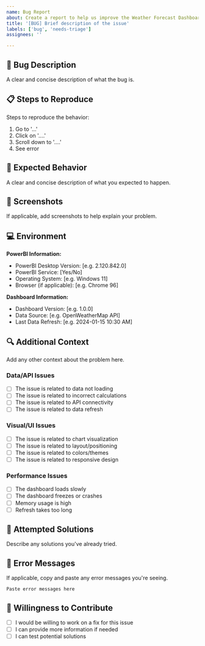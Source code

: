 ```yaml
---
name: Bug Report
about: Create a report to help us improve the Weather Forecast Dashboard
title: '[BUG] Brief description of the issue'
labels: ['bug', 'needs-triage']
assignees: ''

---
```


## 🐛 Bug Description
A clear and concise description of what the bug is.

## 📋 Steps to Reproduce
Steps to reproduce the behavior:
1. Go to '...'
2. Click on '....'
3. Scroll down to '....'
4. See error

## 🎯 Expected Behavior
A clear and concise description of what you expected to happen.

## 📸 Screenshots
If applicable, add screenshots to help explain your problem.

## 💻 Environment
**PowerBI Information:**
- PowerBI Desktop Version: [e.g. 2.120.842.0]
- PowerBI Service: [Yes/No]
- Operating System: [e.g. Windows 11]
- Browser (if applicable): [e.g. Chrome 96]

**Dashboard Information:**
- Dashboard Version: [e.g. 1.0.0]
- Data Source: [e.g. OpenWeatherMap API]
- Last Data Refresh: [e.g. 2024-01-15 10:30 AM]

## 🔍 Additional Context
Add any other context about the problem here.

### Data/API Issues
- [ ] The issue is related to data not loading
- [ ] The issue is related to incorrect calculations
- [ ] The issue is related to API connectivity
- [ ] The issue is related to data refresh

### Visual/UI Issues  
- [ ] The issue is related to chart visualization
- [ ] The issue is related to layout/positioning
- [ ] The issue is related to colors/themes
- [ ] The issue is related to responsive design

### Performance Issues
- [ ] The dashboard loads slowly
- [ ] The dashboard freezes or crashes
- [ ] Memory usage is high
- [ ] Refresh takes too long

## 🔧 Attempted Solutions
Describe any solutions you've already tried.

## 📝 Error Messages
If applicable, copy and paste any error messages you're seeing.

```
Paste error messages here
```

## 🤝 Willingness to Contribute
- [ ] I would be willing to work on a fix for this issue
- [ ] I can provide more information if needed
- [ ] I can test potential solutions